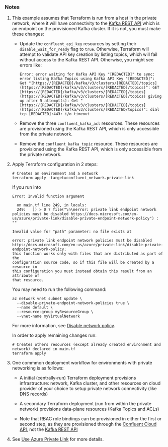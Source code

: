 ### Notes

1. This example assumes that Terraform is run from a host in the private network, where it will have connectivity to the [Kafka REST API](https://docs.confluent.io/cloud/current/api.html#tag/Topic-(v3)) which is an endpoint on the provisioned Kafka cluster. If it is not, you must make these changes:

    * Update the `confluent_api_key` resources by setting their `disable_wait_for_ready` flag to `true`. Otherwise, Terraform will attempt to validate API key creation by listing topics, which will fail without access to the Kafka REST API. Otherwise, you might see errors like:

        ```
        Error: error waiting for Kafka API Key "[REDACTED]" to sync: error listing Kafka Topics using Kafka API Key "[REDACTED]": Get "[https://[REDACTED]/kafka/v3/clusters/[REDACTED]/topics](https://[REDACTED]/kafka/v3/clusters/[REDACTED]/topics)": GET [https://[REDACTED]/kafka/v3/clusters/[REDACTED]/topics](https://[REDACTED]/kafka/v3/clusters/[REDACTED]/topics) giving up after 5 attempt(s): Get "[https://[REDACTED]/kafka/v3/clusters/[REDACTED]/topics](https://[REDACTED]/kafka/v3/clusters/[REDACTED/topics)": dial tcp [REDACTED]:443: i/o timeout
        ```

    * Remove the three `confluent_kafka_acl` resources. These resources are provisioned using the Kafka REST API, which is only accessible from the private network.

    * Remove the `confluent_kafka_topic` resource. These resources are provisioned using the Kafka REST API, which is only accessible from the private network.

2. Apply Terraform configuration in 2 steps:

    ```
    # Creates an environment and a network
    terraform apply -target=confluent_network.private-link
    ```

    If you run into

    ```
    Error: Invalid function argument

      on main.tf line 249, in locals:
      249:   ]) > 0 ? file("\n\nerror: private link endpoint network policies must be disabled https://docs.microsoft.com/en-us/azure/private-link/disable-private-endpoint-network-policy") : ""

    Invalid value for "path" parameter: no file exists at

    error: private link endpoint network policies must be disabled
    https:/docs.microsoft.com/en-us/azure/private-link/disable-private-endpoint-network-policy;
    this function works only with files that are distributed as part of the
    configuration source code, so if this file will be created by a resource in
    this configuration you must instead obtain this result from an attribute of
    that resource.
    ```

    You may need to run the following command:

    ```
    az network vnet subnet update \
      --disable-private-endpoint-network-policies true \
      --name default \
      --resource-group myResourceGroup \
      --vnet-name myVirtualNetwork
    ```
    For more information, see [Disable network policy](https://docs.microsoft.com/en-us/azure/private-link/disable-private-endpoint-network-policy).

    In order to apply remaining changes run:

    ```
    # Creates others resources (except already created environment and network) declared in main.tf
    terraform apply
    ```

3. One commmon deployment workflow for environments with private networking is as follows:

    * A initial (centrally-run) Terraform deployment provisions infrastructure: network, Kafka cluster, and other resources on cloud provider of your choice to setup private network connectivity (like DNS records)

    * A secondary Terraform deployment (run from within the private network) provisions data-plane resources (Kafka Topics and ACLs)

    * Note that RBAC role bindings can be provisioned in either the first or second step, as they are provisioned through the [Confluent Cloud API](https://docs.confluent.io/cloud/current/api.html), not the [Kafka REST API](https://docs.confluent.io/cloud/current/api.html#tag/Topic-(v3))


4. See [Use Azure Private Link](https://docs.confluent.io/cloud/current/networking/private-links/azure-privatelink.html) for more details.
